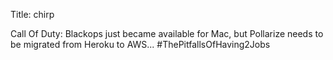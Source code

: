 Title: chirp

Call Of Duty: Blackops just became available for Mac, but Pollarize needs to be migrated from Heroku to AWS... #ThePitfallsOfHaving2Jobs
